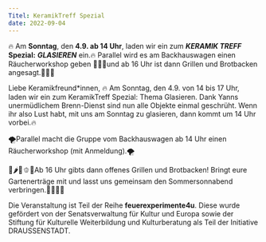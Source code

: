 ```yaml
---
Titel: KeramikTreff Spezial
date: 2022-09-04
---
```


🔥 Am **Sonntag**, den **4.9. ab 14 Uhr**, laden wir ein zum ***KERAMIK TREFF*** **Spezial:** ***GLASIEREN*** ein.🔥 Parallel wird es am Backhauswagen einen Räucherworkshop geben 🍆🧄🧅und ab 16 Uhr ist dann Grillen und Brotbacken angesagt.🌽🥕🥦

Liebe Keramikfreund*innen,
🔥 Am Sonntag, den 4.9. von 14 bis 17 Uhr, laden wir ein zum KeramikTreff Spezial: Thema Glasieren.
Dank Yanns unermüdlichem Brenn-Dienst sind nun alle Objekte einmal geschrüht.
Wenn ihr also Lust habt, mit uns am Sonntag zu glasieren, dann kommt um 14 Uhr vorbei.🔥

🌪Parallel macht die Gruppe vom Backhauswagen ab 14 Uhr einen Räucherworkshop (mit Anmeldung).🌪

🍆🌶🧄🫑🧅Ab 16 Uhr gibts dann offenes Grillen und Brotbacken! Bringt eure Gartenerträge mit und lasst uns gemeinsam den Sommersonnabend verbringen.🌽🥕🍅🥦

Die Veranstaltung ist Teil der Reihe **feuerexperimente4u**. Diese wurde gefördert von der Senatsverwaltung für Kultur und Europa sowie der Stiftung für Kulturelle Weiterbildung und Kulturberatung als Teil der Initiative DRAUSSENSTADT. 
